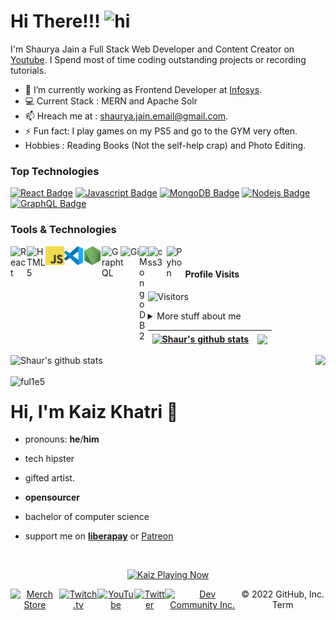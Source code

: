 # Hi There!!! <img src="https://user-images.githubusercontent.com/1303154/88677602-1635ba80-d120-11ea-84d8-d263ba5fc3c0.gif" width="28px" alt="hi">

I'm Shaurya Jain a Full Stack Web Developer and Content Creator on [Youtube](https://youtube.com/coderone). I Spend most of time coding outstanding projects or recording tutorials.

- 🔭 I’m currently working as Frontend Developer at [Infosys](https://www.infosys.com/).
- :computer: Current Stack : MERN and Apache Solr
- 📫 Hreach me at : shaurya.jain.email@gmail.com.
- ⚡ Fun fact: I play games on my PS5 and go to the GYM very often.
- Hobbies : Reading Books (Not the self-help crap) and Photo Editing.

### Top Technologies

<!-- TODO: Make technologies links takes you to repositories -->

[![React Badge](https://img.shields.io/badge/-React-61DBFB?style=for-the-badge&labelColor=black&logo=react&logoColor=61DBFB)](#) [![Javascript Badge](https://img.shields.io/badge/-Javascript-F0DB4F?style=for-the-badge&labelColor=black&logo=javascript&logoColor=F0DB4F)](#) [![MongoDB Badge](https://img.shields.io/badge/-MongoDB-99ffb2?style=for-the-badge&labelColor=black&logo=mongodb&logoColor=99ffb2)](#) [![Nodejs Badge](https://img.shields.io/badge/-Nodejs-3C873A?style=for-the-badge&labelColor=black&logo=node.js&logoColor=3C873A)](#) [![GraphQL Badge](https://img.shields.io/badge/-GraphQl-e535ab?style=for-the-badge&labelColor=black&logo=GraphQL&logoColor=e535ab)](#)

### Tools & Technologies

<img align="left" alt="React" width="26px" src="https://miro.medium.com/max/1400/1*BFV8Gwt5BILa-xv04IK2ng.png" />

<img align="left" alt="HTML5" width="30px" src="https://cdn-icons-png.flaticon.com/512/174/174854.png" />

<img align="left" alt="JavaScript" width="30px" src="https://raw.githubusercontent.com/github/explore/80688e429a7d4ef2fca1e82350fe8e3517d3494d/topics/javascript/javascript.png" />

<img align="left" alt="Visual Studio Code" width="30px" src="https://raw.githubusercontent.com/github/explore/80688e429a7d4ef2fca1e82350fe8e3517d3494d/topics/visual-studio-code/visual-studio-code.png" />



<img align="left" alt="Node.js" width="30px" src="https://raw.githubusercontent.com/github/explore/80688e429a7d4ef2fca1e82350fe8e3517d3494d/topics/nodejs/nodejs.png" />

<img align="left" alt="GraphQL" width="30px" src="https://tkssharma.com/static/e92ee52a822755019731cffc0b44e3d4/1e9e2/graphql.png" />

<img align="left" alt="Git" width="30px" src="https://iconape.com/wp-content/png_logo_vector/git-icon.png" />

<img align="left" alt="MongoDB2" width="13.5px" src="https://www.nicepng.com/png/full/383-3839082_our-products-database-mongodb-leaf.png" />

<img align="left" alt="css3" width="30px" src="https://upload.wikimedia.org/wikipedia/commons/thumb/7/70/Devicon-css3-plain.svg/240px-Devicon-css3-plain.svg.png" />

<img align="left" alt="Pyhon" width="30px" src="https://cdn-icons-png.flaticon.com/512/1822/1822899.png" />

<br />


#### Profile Visits

![Visitors](https://visitor-badge.glitch.me/badge?page_id=shaur-repositories.shaur-repositories)


<details>
<summary>
  More stuff about me
</summary>

<br/>


</details>



<div align="center" style="display: flex; justify-content: space-between;">
  
| <a href="#"><img align="center" src="https://github-readme-stats.vercel.app/api?username=shaur-repositories&count_private=true&hide=contribs,prs&show_icons=true&include_all_commits=true&theme=react&hide_border=true" alt="Shaur's github stats" /></a> | <a href="#"><img align="center" src="https://github-readme-stats.vercel.app/api/top-langs/?username=shaur-repositories&langs_count=10&layout=compact&theme=react&hide_border=true&hide=Visual Basic,hack,glsl" /></a> |
| ------------- | ------------- |
  
</div>


<div align="center" style="display: flex; justify-content: space-between; border:'2px solid red'">
  
<img align="center" src="https://github-readme-stats.vercel.app/api?username=shaur-repositories&count_private=true&hide=contribs,prs&show_icons=true&include_all_commits=true&theme=react&hide_border=true" alt="Shaur's github stats" />
<img align="center" src="https://github-readme-stats.vercel.app/api/top-langs/?username=shaur-repositories&langs_count=10&layout=compact&theme=react&hide_border=true&hide=Visual Basic,hack,glsl" />

</div>







<br />
<img src="https://github.com/ful1e5/ful1e5/blob/main/assets/lines.svg" align="left" width="300" alt="ful1e5"/>

# Hi, I'm Kaiz Khatri 👋

- pronouns: **he**/**him**

- tech hipster

- gifted artist.

- **opensourcer**

- bachelor of computer science

- support me on **[liberapay](https://liberapay.com/ful1e5)** or [Patreon](https://www.patreon.com/KaizKhatri)

<br />

<p align="center">
  <a href="https://kaiz.vercel.app/now-playing?open">
    <img src="https://kaiz.vercel.app/now-playing" width="500px" height="auto" alt="Kaiz Playing Now">
  </a>
</p>

<!-- Discord: https://discord.gg/2RjkTNK -->
<!-- Twitch: https://www.twitch.tv/ful1e5 -->
<div align="center" style="display: flex; justify-content: space-between;">
  <a href="https://my-store-6700798.creator-spring.com">
    <img src="https://imgur.com/i5QFRn1.png" width="40" height="40" alt="Merch Store">
  </a>
  <a href="https://www.twitch.tv/ful1e5">
    <img src="https://imgur.com/rrxPUh0.png" width="40" height="40" alt="Twitch.tv">
  </a>
  <a href="https://www.youtube.com/channel/UCzp1n7fo_b-oXUHtQzC5QQA/">
    <img src="https://imgur.com/PMRCsrH.png" width="40" height="40" alt="YouTube">
  </a>
  <a href="https://twitter.com/ful1e5">
    <img src="https://imgur.com/6UKZXAM.png" width="40" height="40" alt="Twitter">
  </a>
  <a href="https://dev.to/ful1e5">
    <img src="https://imgur.com/tO3NTaD.png" height="40" width="40" alt="Dev Community Inc.">
  </a>
<div>
© 2022 GitHub, Inc.
Term

